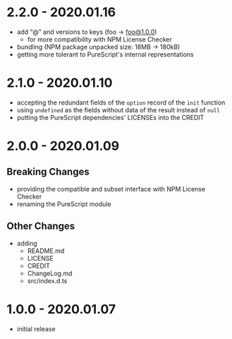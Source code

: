 # 2.2.0 - 2020.01.16

- add “@” and versions to keys (foo → foo@1.0.0)
  - for more compatibility with NPM License Checker
- bundling (NPM package unpacked size: 18MB → 180kB)
- getting more tolerant to PureScript's internal representations

# 2.1.0 - 2020.01.10

- accepting the redundant fields of the `option` record of the `init` function
- using `undefined` as the fields without data of the result instead of `null`
- putting the PureScript dependencies' LICENSEs into the CREDIT

# 2.0.0 - 2020.01.09

## Breaking Changes

- providing the compatible and subset interface with NPM License Checker
- renaming the PureScript module

## Other Changes

- adding
  - README.md
  - LICENSE
  - CREDIT
  - ChangeLog.md
  - src/index.d.ts

# 1.0.0 - 2020.01.07

- initial release
